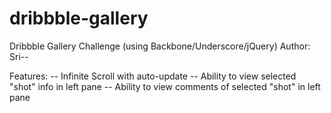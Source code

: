dribbble-gallery
================

Dribbble Gallery Challenge (using Backbone/Underscore/jQuery)
Author: Sri--

Features:
-- Infinite Scroll with auto-update
-- Ability to view selected "shot" info in left pane
-- Ability to view comments of selected "shot" in left pane
